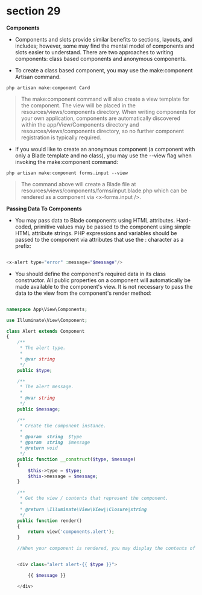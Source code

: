 # section 29

**Components**

- Components and slots provide similar benefits to sections, layouts, and includes; however, some may find the mental model of components and slots easier to understand. There are two approaches to writing components: class based components and anonymous components.

- To create a class based component, you may use the make:component Artisan command.

```
php artisan make:component Card

```

> The make:component command will also create a view template for the component. The view will be placed in the resources/views/components directory. When writing components for your own application, components are automatically discovered within the app/View/Components directory and resources/views/components directory, so no further component registration is typically required.

- If you would like to create an anonymous component (a component with only a Blade template and no class), you may use the --view flag when invoking the make:component command:

```
php artisan make:component forms.input --view

```

> The command above will create a Blade file at resources/views/components/forms/input.blade.php which can be rendered as a component via <x-forms.input />.

**Passing Data To Components**

- You may pass data to Blade components using HTML attributes. Hard-coded, primitive values may be passed to the component using simple HTML attribute strings. PHP expressions and variables should be passed to the component via attributes that use the : character as a prefix:

```php

<x-alert type="error" :message="$message"/>

```

- You should define the component's required data in its class constructor. All public properties on a component will automatically be made available to the component's view. It is not necessary to pass the data to the view from the component's render method:

```php

namespace App\View\Components;

use Illuminate\View\Component;

class Alert extends Component
{
    /**
     * The alert type.
     *
     * @var string
     */
    public $type;

    /**
     * The alert message.
     *
     * @var string
     */
    public $message;

    /**
     * Create the component instance.
     *
     * @param  string  $type
     * @param  string  $message
     * @return void
     */
    public function __construct($type, $message)
    {
        $this->type = $type;
        $this->message = $message;
    }

    /**
     * Get the view / contents that represent the component.
     *
     * @return \Illuminate\View\View|\Closure|string
     */
    public function render()
    {
        return view('components.alert');
    }

    //When your component is rendered, you may display the contents of your component's public variables by echoing the variables by name:


    <div class="alert alert-{{ $type }}">

        {{ $message }}

    </div>
```
